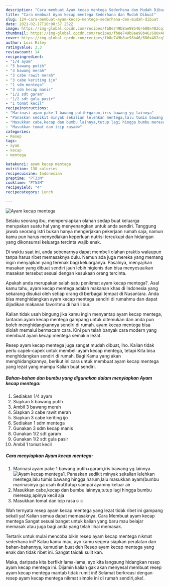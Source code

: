 ```yaml
---
description: "Cara membuat Ayam kecap mentega Sederhana dan Mudah Dibuat"
title: "Cara membuat Ayam kecap mentega Sederhana dan Mudah Dibuat"
slug: 124-cara-membuat-ayam-kecap-mentega-sederhana-dan-mudah-dibuat
date: 2021-02-17T10:08:57.252Z
image: https://img-global.cpcdn.com/recipes/fb8e749b8ae98b46/680x482cq70/ayam-kecap-mentega-foto-resep-utama.jpg
thumbnail: https://img-global.cpcdn.com/recipes/fb8e749b8ae98b46/680x482cq70/ayam-kecap-mentega-foto-resep-utama.jpg
cover: https://img-global.cpcdn.com/recipes/fb8e749b8ae98b46/680x482cq70/ayam-kecap-mentega-foto-resep-utama.jpg
author: Lois Riley
ratingvalue: 3.3
reviewcount: 14
recipeingredient:
- "1/4 ayam"
- "5 bawang putih"
- "3 bawang merah"
- "3 cabe rawit merah"
- "3 cabe keriting ijo"
- "1 sdm mentega"
- "3 sdm kecap manis"
- "1/2 sdt garam"
- "1/2 sdt gula pasir"
- "1 tomat kecil"
recipeinstructions:
- "Marinasi ayam pake 1 bawang putih+garam,iris bawang yg lainnya"
- "Panaskan sedikit minyak sekalian lelehkan mentega,lalu tumis bawang hingga harum,lalu masukkan ayam(bumbu marinasinya ga usah ikut)tutup sampai ayamny keluar air"
- "Masukkan cabe,kecap dan bumbu lainnya,tutup lagi hingga bumbu meresap,apinya kecil aja"
- "Masukkan tomat dan icip rasa☺️☺️"
categories:
- Resep
tags:
- ayam
- kecap
- mentega

katakunci: ayam kecap mentega 
nutrition: 138 calories
recipecuisine: Indonesian
preptime: "PT33M"
cooktime: "PT53M"
recipeyield: "4"
recipecategory: Lunch

---
```



![Ayam kecap mentega](https://img-global.cpcdn.com/recipes/fb8e749b8ae98b46/680x482cq70/ayam-kecap-mentega-foto-resep-utama.jpg)

Selaku seorang ibu, mempersiapkan olahan sedap buat keluarga merupakan suatu hal yang menyenangkan untuk anda sendiri. Tanggung jawab seorang istri bukan hanya mengerjakan pekerjaan rumah saja, namun kamu pun harus menyediakan keperluan nutrisi tercukupi dan hidangan yang dikonsumsi keluarga tercinta wajib enak.

Di waktu  saat ini, anda sebenarnya dapat membeli olahan praktis walaupun tanpa harus ribet memasaknya dulu. Namun ada juga mereka yang memang ingin menyajikan yang terenak bagi keluarganya. Pasalnya, menyajikan masakan yang dibuat sendiri jauh lebih higienis dan bisa menyesuaikan masakan tersebut sesuai dengan kesukaan orang tercinta. 



Apakah anda merupakan salah satu penikmat ayam kecap mentega?. Asal kamu tahu, ayam kecap mentega adalah makanan khas di Indonesia yang sekarang disukai oleh setiap orang di berbagai tempat di Nusantara. Anda bisa menghidangkan ayam kecap mentega sendiri di rumahmu dan dapat dijadikan makanan favoritmu di hari libur.

Kalian tidak usah bingung jika kamu ingin menyantap ayam kecap mentega, lantaran ayam kecap mentega gampang untuk ditemukan dan anda pun boleh menghidangkannya sendiri di rumah. ayam kecap mentega bisa diolah memalui bermacam cara. Kini pun telah banyak cara modern yang membuat ayam kecap mentega semakin lezat.

Resep ayam kecap mentega juga sangat mudah dibuat, lho. Kalian tidak perlu capek-capek untuk membeli ayam kecap mentega, tetapi Kita bisa menghidangkan sendiri di rumah. Bagi Kamu yang akan menghidangkannya, berikut ini cara untuk membuat ayam kecap mentega yang lezat yang mampu Kalian buat sendiri.

<!--inarticleads1-->

##### Bahan-bahan dan bumbu yang digunakan dalam menyiapkan Ayam kecap mentega:

1. Sediakan 1/4 ayam
1. Siapkan 5 bawang putih
1. Ambil 3 bawang merah
1. Siapkan 3 cabe rawit merah
1. Siapkan 3 cabe keriting ijo
1. Sediakan 1 sdm mentega
1. Gunakan 3 sdm kecap manis
1. Gunakan 1/2 sdt garam
1. Gunakan 1/2 sdt gula pasir
1. Ambil 1 tomat kecil




<!--inarticleads2-->

##### Cara menyiapkan Ayam kecap mentega:

1. Marinasi ayam pake 1 bawang putih+garam,iris bawang yg lainnya
<img src="https://img-global.cpcdn.com/steps/28940905e8dd33ce/160x128cq70/ayam-kecap-mentega-langkah-memasak-1-foto.jpg" alt="Ayam kecap mentega">1. Panaskan sedikit minyak sekalian lelehkan mentega,lalu tumis bawang hingga harum,lalu masukkan ayam(bumbu marinasinya ga usah ikut)tutup sampai ayamny keluar air
1. Masukkan cabe,kecap dan bumbu lainnya,tutup lagi hingga bumbu meresap,apinya kecil aja
1. Masukkan tomat dan icip rasa☺️☺️




Wah ternyata resep ayam kecap mentega yang lezat tidak ribet ini gampang sekali ya! Kalian semua dapat memasaknya. Cara Membuat ayam kecap mentega Sangat sesuai banget untuk kalian yang baru mau belajar memasak atau juga bagi anda yang telah lihai memasak.

Tertarik untuk mulai mencoba bikin resep ayam kecap mentega nikmat sederhana ini? Kalau kamu mau, ayo kamu segera siapkan peralatan dan bahan-bahannya, kemudian buat deh Resep ayam kecap mentega yang enak dan tidak ribet ini. Sangat taidak sulit kan. 

Maka, daripada kita berfikir lama-lama, ayo kita langsung hidangkan resep ayam kecap mentega ini. Dijamin kalian gak akan menyesal membuat resep ayam kecap mentega mantab tidak rumit ini! Selamat berkreasi dengan resep ayam kecap mentega nikmat simple ini di rumah sendiri,oke!.

